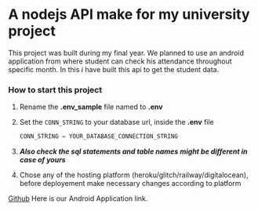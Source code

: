 # A nodejs API make for my university project
This project was built during my final year. We planned to use an android application from where student can check his attendance throughout specific month. In this i have built this api to get the student data.

### How to start this project
1. Rename the **.env_sample** file named to **.env** 
2. Set the `CONN_STRING` to your database url, inside the **.env** file
    ```Javascript
    CONN_STRING = YOUR_DATABASE_CONNECTION_STRING
    ```
3. **_Also check the sql statements and table names might be different in case of yours_**
   
4. Chose any of the hosting platform (heroku/glitch/railway/digitalocean), before deployement make 
necessary changes according to platform

[Github](https://www.github.com "Github home") Here is our Android Application link.